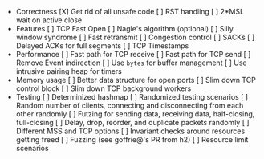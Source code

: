 - Correctness
  [X] Get rid of all unsafe code
  [ ] RST handling
  [ ] 2*MSL wait on active close
- Features
  [ ] TCP Fast Open
  [ ] Nagle's algorithm (optional)
  [ ] Silly window syndrome
  [ ] Fast retransmit
  [ ] Congestion control
  [ ] SACKs
  [ ] Delayed ACKs for full segments
  [ ] TCP Timestamps
- Performance
  [ ] Fast path for TCP receive
  [ ] Fast path for TCP send
  [ ] Remove Event indirection
  [ ] Use `bytes` for buffer management
  [ ] Use intrusive pairing heap for timers
- Memory usage
  [ ] Better data structure for open ports
  [ ] Slim down TCP control block
  [ ] Slim down TCP background workers
- Testing
  [ ] Determinized hashmap
  [ ] Randomized testing scenarios
    [ ] Random number of clients, connecting and disconnecting from each other randomly
    [ ] Futzing for sending data, receiving data, half-closing, full-closing
    [ ] Delay, drop, reorder, and duplicate packets randomly
    [ ] Different MSS and TCP options
    [ ] Invariant checks around resources getting freed
  [ ] Fuzzing (see goffrie@'s PR from h2)
  [ ] Resource limit scenarios
